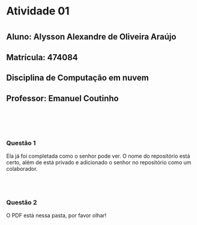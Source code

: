 # Atividade 01

#

## Aluno: Alysson Alexandre de Oliveira Araújo
## Matrícula: 474084
## Disciplina de Computação em nuvem
## Professor: Emanuel Coutinho

# 

<br>
<br>

### Questão 1
Ela já foi completada como o senhor pode ver. O nome do repositório está certo, além de está privado e adicionado o senhor no repositório como um colaborador.


<br>
<br>

### Questão 2

O PDF está nessa pasta, por favor olhar!
